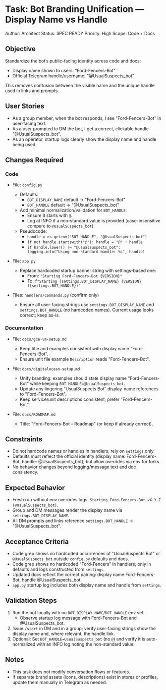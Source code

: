 # Task: Bot Branding Unification — Display Name vs Handle

Author: Architect
Status: SPEC READY
Priority: High
Scope: Code + Docs

## Objective
Standardize the bot’s public-facing identity across code and docs:
- Display name shown to users: "Ford-Fencers-Bot"
- Official Telegram handle/username: "@UsualSuspects_bot"

This removes confusion between the visible name and the unique handle used in links and prompts.

## User Stories
- As a group member, when the bot responds, I see "Ford-Fencers-Bot" in user-facing text.
- As a user prompted to DM the bot, I get a correct, clickable handle "@UsualSuspects_bot".
- As an operator, startup logs clearly show the display name and handle being used.

## Changes Required

### Code
- File: `config.py`
  - Defaults:
    - `BOT_DISPLAY_NAME` default → "Ford-Fencers-Bot"
    - `BOT_HANDLE` default → "@UsualSuspects_bot"
  - Add minimal normalization/validation for `BOT_HANDLE`:
    - Ensure it starts with `@`.
    - Log at INFO if a non-standard value is provided (case-insensitive compare to `@UsualSuspects_bot`).
  - Pseudocode:
    - `handle = os.getenv("BOT_HANDLE", "@UsualSuspects_bot")`
    - `if not handle.startswith("@"): handle = "@" + handle`
    - `if handle.lower() != "@usualsuspects_bot": logging.info("Using non-standard handle: %s", handle)`

- File: `app.py`
  - Replace hardcoded startup banner string with settings-based one:
    - From: `"Starting Ford-Fencers-Bot {VERSION}"`
    - To: `f"Starting {settings.BOT_DISPLAY_NAME} {VERSION} ({settings.BOT_HANDLE})"`

- Files: `handlers/commands.py` (confirm only)
  - Ensure all user-facing strings use `settings.BOT_DISPLAY_NAME` and `settings.BOT_HANDLE` (no hardcoded names). Current usage looks correct; keep as-is.

### Documentation
- File: `docs/gce-vm-setup.md`
  - Keep title and examples consistent with display name "Ford-Fencers-Bot".
  - Ensure unit file example `Description` reads "Ford-Fencers-Bot".

- File: `docs/digitalocean-setup.md`
  - Unify branding: examples should state display name "Ford-Fencers-Bot" while keeping `BOT_HANDLE=@UsualSuspects_bot`.
  - Update any lingering "UsualSuspects Bot" display-name references to "Ford-Fencers-Bot".
  - Keep service/unit descriptions consistent; prefer "Ford-Fencers-Bot".

- File: `docs/ROADMAP.md`
  - Title: "Ford-Fencers-Bot – Roadmap" (or keep if already correct).

## Constraints
- Do not hardcode names or handles in handlers; rely on `settings` only.
- Defaults must reflect the official identity (display name: Ford-Fencers-Bot, handle: @UsualSuspects_bot), but allow overrides via env for forks.
- No behavior changes beyond logging/message text and doc consistency.

## Expected Behavior
- Fresh run without env overrides logs: `Starting Ford-Fencers-Bot vX.Y.Z (@UsualSuspects_bot)`.
- Group and DM messages render the display name via `settings.BOT_DISPLAY_NAME`.
- All DM prompts and links reference `settings.BOT_HANDLE` → "@UsualSuspects_bot".

## Acceptance Criteria
- Code grep shows no hardcoded occurrences of "UsualSuspects Bot" or `@UsualSuspects_bot` outside `config.py` defaults and docs.
- Code grep shows no hardcoded "Ford-Fencers" in handlers; only in defaults and logs constructed from `settings`.
- Updated docs reflect the correct pairing: display name Ford-Fencers-Bot, handle @UsualSuspects_bot.
- `app.py` startup log includes both display name and handle from `settings`.

## Validation Steps
1) Run the bot locally with no `BOT_DISPLAY_NAME`/`BOT_HANDLE` env set.
   - Observe startup log message with Ford-Fencers-Bot and @UsualSuspects_bot.
2) Issue `/start` in DM and in a group; verify user-facing strings show the display name and, where relevant, the handle link.
3) Optional: Set `BOT_HANDLE=UsualSuspects_bot` (no `@`) and verify it is auto-normalized with an INFO log noting the non-standard value.

## Notes
- This task does not modify conversation flows or features.
- If separate brand assets (icons, descriptions) exist in stores or profiles, update them manually in Telegram as needed.
